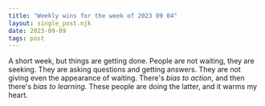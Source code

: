 ```yaml
---
title: "Weekly wins for the week of 2023 09 04"
layout: single_post.njk
date: 2023-09-09
tags: post
---
```


A short week, but things are getting done. People are not waiting, they are seeking. They are asking questions and getting answers. They are not giving even the appearance of waiting. There's _bias to action_, and then there's _bias to learning_. These people are doing the latter, and it warms my heart.

